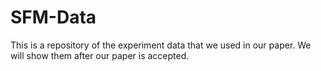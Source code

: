 # SFM-Data
This is a repository of the experiment data that we used in our paper. We will show them after our paper is accepted.
